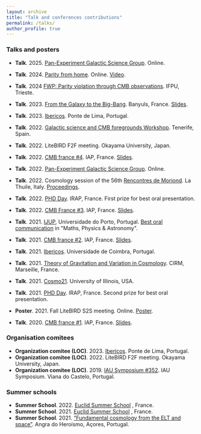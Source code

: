 ```yaml
---
layout: archive
title: "Talk and conferences contributions"
permalink: /talks/
author_profile: true
---
```


### Talks and posters

- **Talk**. 2025. [Pan-Experiment Galactic Science Group](https://galsci.github.io/). Online.

- **Talk**. 2024. [Parity from home](https://parity.cosmodiscussion.com/). Online. [Video](https://www.youtube.com/watch?v=9fHHnhGCYSo&t=1s).
- **Talk**. 2024 [FWP: Parity violation through CMB
observations](https://www.ifpu.it/wp-content/uploads/2024/05/Scientific-program-FWP-at-IFPU-on-Parity-violation-through-CMB-observations-27-31-May-2024.pdf). IFPU, Trieste.
- **Talk**. 2023. [From the Galaxy to the Big-Bang](https://jlp2023.sciencesconf.org/). Banyuls, France. [Slides](https://share.obspm.fr/s/Myc2DiABpFLG5M8).
- **Talk**. 2023. [Ibericos](https://www.iastro.pt/research/conferences/ibericos2023/). Ponte de Lima, Portugal.
- **Talk**. 2022. [Galactic science and CMB foregrounds Workshop](https://www.astr.tohoku.ac.jp/GSWS/). Tenerife, Spain.
- **Talk**. 2022. LiteBIRD F2F meeting. Okayama University, Japan.
- **Talk**. 2022. [CMB france #4](https://indico.in2p3.fr/event/28120/). IAP, France. [Slides](https://indico.in2p3.fr/event/28120/contributions/116371/attachments/74230/106870/EE-BB_cmbfrance.pdf).
- **Talk**. 2022. [Pan-Experiment Galactic Science Group](https://galsci.github.io/blog/2022/journal-club-thermaldust-3d-dust/). Online.
- **Talk**. 2022. Cosmology session of the 56th [Rencontres de Moriond](https://moriond.in2p3.fr/2022/Cosmology/
). La Thuile, Italy. [Proceedings](https://arxiv.org/abs/2203.07246).
- **Talk**. 2022. [PHD Day](https://www.irap.omp.eu/doctorants-irap/en/phd-day-2022/). IRAP, France. First prize for best oral presentation.
- **Talk**. 2022. [CMB France \#3](https://indico.in2p3.fr/event/27238/). IAP, France. [Slides](https://indico.in2p3.fr/event/27238/timetable/#20220621.detailed).
- **Talk**. 2021. [IJUP](https://www.up.pt/ijup/edicao-2021/), Universidade do Porto, Portugal. [Best oral communication](https://leovacher.github.io/files/certificate_IJUP.pdf) in "Maths, Physics $\&$ Astronomy".
- **Talk**. 2021. [CMB france #2](https://indico.in2p3.fr/event/25032). IAP, France. [Slides](https://indico.in2p3.fr/event/25032/timetable/#20211116.detailed).
- **Talk**. 2021. [Ibericos](https://ibericos2021.math.tecnico.ulisboa.pt). Universidade de Coimbra, Portugal.
- **Talk**. 2021. [Theory of Gravitation and Variation in Cosmology](https://conferences.cirm-math.fr/2651.html). CIRM, Marseille, France.
- **Talk**. 2021. [Cosmo21](https://caps.ncsa.illinois.edu/conferences/cosmo21/). University of Illinois, USA.
- **Talk**. 2021. [PHD Day](https://www.irap.omp.eu/doctorants-irap/en/phd-day-2021/). IRAP, France. Second prize for best oral presentation.
- **Poster**. 2021. Fall LiteBIRD S2S meeting. Online. [Poster](https://leovacher.github.io/files/Vacher_Poster-S2S.pdf).
- **Talk**. 2020. [CMB france #1](https://indico.in2p3.fr/event/24217). IAP, France. [Slides](https://indico.in2p3.fr/event/24217/timetable/#20210603.detailed).

### Organisation comitees

- **Organization comitee (LOC)**. 2023. [Ibericos](https://www.iastro.pt/research/conferences/ibericos2023/). Ponte de Lima, Portugal.
- **Organization comitee (LOC)**. 2022. LiteBIRD F2F meeting. Okayama University, Japan.
- **Organization comitee (LOC)**. 2019. [IAU Symposium #352](https://www.iaugalaxies2019.com/). IAU Symposium. Viana do Castelo, Portugal.

### Summer schools

- **Summer School**. 2022. [Euclid Summer School](https://ecole-euclid.cnrs.fr/2022-accueil/) , France.
- **Summer School**. 2021. [Euclid Summer School](https://ecole-euclid.cnrs.fr/2021-accueil/) , France.
- **Summer School**. 2021. [“Fundamental cosmology from the ELT and space”](https://www.eso.org/sci/publications/announcements/sciann17391.html). Angra do Heroísmo, Açores, Portugal.